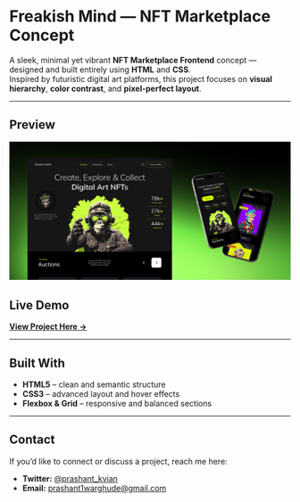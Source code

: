 # Freakish Mind — NFT Marketplace Concept

A sleek, minimal yet vibrant **NFT Marketplace Frontend** concept — designed and built entirely using **HTML** and **CSS**.  
Inspired by futuristic digital art platforms, this project focuses on **visual hierarchy**, **color contrast**, and **pixel-perfect layout**.

---

## Preview

![Freakish Mind Preview](public/preview.png)

## Live Demo

**[View Project Here →](https://prashantww.github.io/NFT-frontend/)**

---

## Built With

- **HTML5** – clean and semantic structure
- **CSS3** – advanced layout and hover effects
- **Flexbox & Grid** – responsive and balanced sections

---

## Contact

If you’d like to connect or discuss a project, reach me here:

- **Twitter:** [@prashant_kvian](https://x.com/prashant_kvian)
- **Email:** prashant1warghude@gmail.com
